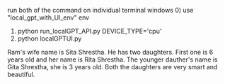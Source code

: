 run both of the command on individual terminal windows
0) use "local_gpt_with_UI_env" env
1) python run_localGPT_API.py DEVICE_TYPE='cpu'
2) python localGPTUI.py





Ram's wife name is Sita Shrestha. He has two daughters. First one is 6 years old and  her name is Rita Shrestha. The younger dauther's name is Gita Shrestha, she is 3 years old. Both the daughters are very smart and beautiful.